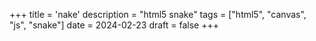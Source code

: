 +++
title = 'nake'
description = "html5 snake"
tags = ["html5", "canvas", "js", "snake"]
date = 2024-02-23
draft = false
+++
